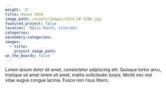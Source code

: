 ```yaml
---
weight: '2'
title: House 3434
image_path: /assets/images/3434_SW VIEW.jpg
featured_project: false
location: 'Davis Ranch, Colorado'
categories:
secondary-categories:
images:
  - title:
    project_image_path:
on_the_boards: false
---
```


Lorem ipsum dolor sit amet, consectetur adipiscing elit. Quisque tortor arcu, tristique sit amet lorem sit amet, mattis sollicitudin turpis. Morbi nec nisl vitae augue congue lacinia. Fusce non risus libero.